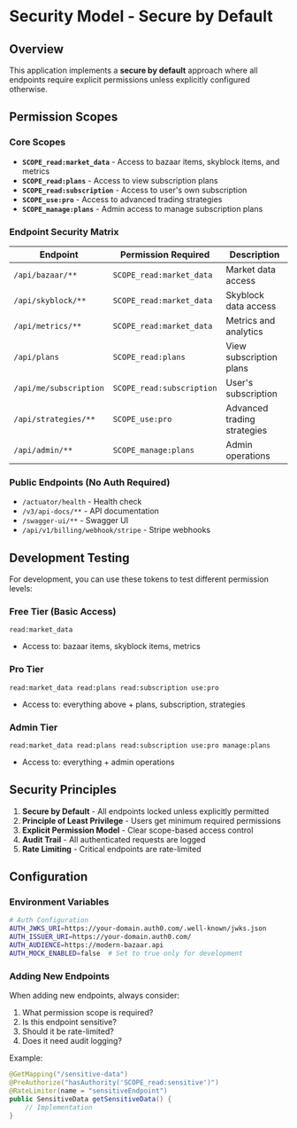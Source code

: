 # Security Model - Secure by Default

## Overview
This application implements a **secure by default** approach where all endpoints require explicit permissions unless explicitly configured otherwise.

## Permission Scopes

### Core Scopes
- **`SCOPE_read:market_data`** - Access to bazaar items, skyblock items, and metrics
- **`SCOPE_read:plans`** - Access to view subscription plans
- **`SCOPE_read:subscription`** - Access to user's own subscription
- **`SCOPE_use:pro`** - Access to advanced trading strategies
- **`SCOPE_manage:plans`** - Admin access to manage subscription plans

### Endpoint Security Matrix

| Endpoint | Permission Required | Description |
|----------|-------------------|-------------|
| `/api/bazaar/**` | `SCOPE_read:market_data` | Market data access |
| `/api/skyblock/**` | `SCOPE_read:market_data` | Skyblock data access |
| `/api/metrics/**` | `SCOPE_read:market_data` | Metrics and analytics |
| `/api/plans` | `SCOPE_read:plans` | View subscription plans |
| `/api/me/subscription` | `SCOPE_read:subscription` | User's subscription |
| `/api/strategies/**` | `SCOPE_use:pro` | Advanced trading strategies |
| `/api/admin/**` | `SCOPE_manage:plans` | Admin operations |

### Public Endpoints (No Auth Required)
- `/actuator/health` - Health check
- `/v3/api-docs/**` - API documentation
- `/swagger-ui/**` - Swagger UI
- `/api/v1/billing/webhook/stripe` - Stripe webhooks

## Development Testing

For development, you can use these tokens to test different permission levels:

### Free Tier (Basic Access)
```
read:market_data
```
- Access to: bazaar items, skyblock items, metrics

### Pro Tier
```
read:market_data read:plans read:subscription use:pro
```
- Access to: everything above + plans, subscription, strategies

### Admin Tier
```
read:market_data read:plans read:subscription use:pro manage:plans
```
- Access to: everything + admin operations

## Security Principles

1. **Secure by Default** - All endpoints locked unless explicitly permitted
2. **Principle of Least Privilege** - Users get minimum required permissions
3. **Explicit Permission Model** - Clear scope-based access control
4. **Audit Trail** - All authenticated requests are logged
5. **Rate Limiting** - Critical endpoints are rate-limited

## Configuration

### Environment Variables
```bash
# Auth Configuration
AUTH_JWKS_URI=https://your-domain.auth0.com/.well-known/jwks.json
AUTH_ISSUER_URI=https://your-domain.auth0.com/
AUTH_AUDIENCE=https://modern-bazaar.api
AUTH_MOCK_ENABLED=false  # Set to true only for development
```

### Adding New Endpoints
When adding new endpoints, always consider:
1. What permission scope is required?
2. Is this endpoint sensitive?
3. Should it be rate-limited?
4. Does it need audit logging?

Example:
```java
@GetMapping("/sensitive-data")
@PreAuthorize("hasAuthority('SCOPE_read:sensitive')")
@RateLimiter(name = "sensitiveEndpoint")
public SensitiveData getSensitiveData() {
    // Implementation
}
```

